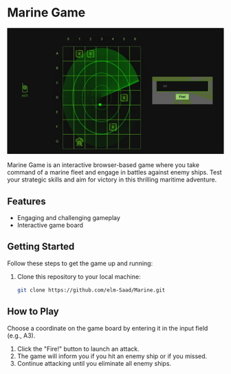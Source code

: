 # Marine Game

![Game Screenshot](/assest/images/snap.jpg)

Marine Game is an interactive browser-based game where you take command of a marine fleet and engage in battles against enemy ships. Test your strategic skills and aim for victory in this thrilling maritime adventure.

## Features

- Engaging and challenging gameplay
- Interactive game board

## Getting Started

Follow these steps to get the game up and running:

1. Clone this repository to your local machine:

   ```bash
   git clone https://github.com/elm-Saad/Marine.git

## How to Play

Choose a coordinate on the game board by entering it in the input field (e.g., A3).

1. Click the "Fire!" button to launch an attack.
2. The game will inform you if you hit an enemy ship or if you missed.
3. Continue attacking until you eliminate all enemy ships.

